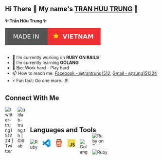 ## Hi There ️🎊 My name's [TRAN HUU TRUNG](https://github.com/trungpro152224) 🔰
 **✨ Trần Hữu Trung ✨**
 
 [![Made in Vietnam](https://raw.githubusercontent.com/webuild-community/badge/master/svg/made-modern.svg)](https://webuild.community)
##
- 🔭 I’m currently working on **RUBY ON RAILS**
- 🌱 I’m currently learning **GOLANG**
- 💬 Bio: Work hard - Play hard
- 📫 How to reach me: [Facebook - @trantrung1512](https://www.facebook.com/trantrung1512), [Gmail - @trung151224](mailto:trungpro151224@gmail.com)
- ⚡ Fun fact: Go one more...!!!

## Connect With Me
<a href="https://twitter.com/trung151224">
  <img alt="twitter-trung151224 | Twitter" align="left" width="26px" style="margin-right:15px" src="https://raw.githubusercontent.com/tonka3000/tonka3000/master/assets/twitter.svg" />
</a>
<a href="https://gitlab.com/trung.th">
  <img alt="gitlab-trung.th | Gitlab" align="left" width="26px" style="margin-right:15px" src="https://raw.githubusercontent.com/tonka3000/tonka3000/master/assets/gitlab.svg" />
</a>

<br />
<br />

## Languages and Tools
<img alt="Ruby" align="left" width="26px" style="margin-right:15px" src="https://design-image.s3-us-west-2.amazonaws.com/upload/ruby.png" />
<img alt="Visual Studio Code" align="left" width="26px" style="margin-right:15px" src="https://raw.githubusercontent.com/github/explore/80688e429a7d4ef2fca1e82350fe8e3517d3494d/topics/visual-studio-code/visual-studio-code.png" />
<img alt="HTML5" align="left" width="26px" style="margin-right:15px" src="https://raw.githubusercontent.com/github/explore/80688e429a7d4ef2fca1e82350fe8e3517d3494d/topics/html/html.png" />
<img alt="JavaScript" align="left" width="26px" style="margin-right:15px" src="https://raw.githubusercontent.com/github/explore/80688e429a7d4ef2fca1e82350fe8e3517d3494d/topics/javascript/javascript.png" />
<img alt="Golang" align="left" width="26px" style="margin-right:15px" src="https://design-image.s3-us-west-2.amazonaws.com/upload/golang.png" />
<img alt="Ruby on Rails" align="left" width="38px" height="40px" style="margin-right:15px; margin-top: -20px" src="https://design-image.s3-us-west-2.amazonaws.com/upload/rails-logo.svg" />

<br />
<br />

<!-- ![Anurag's github stats](https://github-readme-stats.vercel.app/api?username=trungpro152224&show_icons=true&theme=synthwave)
[![Top Langs](https://github-readme-stats.vercel.app/api/top-langs/?username=trungpro152224&layout=compact&theme=tokyonight)](https://github.com/trungpro152224) -->

<img alt="Ruby" align="left" style="margin-right:15px" src="https://design-image.s3-us-west-2.amazonaws.com/upload/Th%C6%A1.png" />
